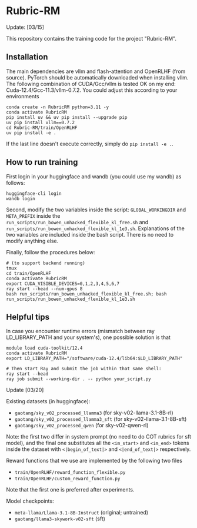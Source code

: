 # Rubric-RM

Update: [03/15]

This repository contains the training code for the project "Rubric-RM". 

## Installation 

The main dependencies are vllm and flash-attention and OpenRLHF (from source). PyTorch should be automatically downloaded when installing vllm. The following combination of CUDA/Gcc/vllm is tested OK on my end: Cuda-12.4/Gcc-11.3/vllm-0.7.2. You could adjust this according to your environments

```
conda create -n RubricRM python=3.11 -y 
conda activate RubricRM 
pip install uv && uv pip install --upgrade pip
uv pip install vllm==0.7.2
cd Rubric-RM/train/OpenRLHF
uv pip install -e .
```

If the last line doesn't execute correctly, simply do `pip install -e .`.

## How to run training 

First login in your huggingface and wandb (you could use my wandb) as follows:

```
huggingface-cli login
wandb login
```

Second, modify the two variables inside the script: `GLOBAL_WORKINGDIR` and `META_PREFIX` inside the `run_scripts/run_bowen_unhacked_flexible_kl_free.sh` 
and `run_scripts/run_bowen_unhacked_flexible_kl_1e3.sh`. Explanations of the two variables are included inside the bash script. There is no need to modify anything else.


Finally, follow the procedures below:

```
# (to support backend running)
tmux
cd train/OpenRLHF
conda activate RubricRM
export CUDA_VISIBLE_DEVICES=0,1,2,3,4,5,6,7
ray start --head --num-gpus 8 
bash run_scripts/run_bowen_unhacked_flexible_kl_free.sh; bash run_scripts/run_bowen_unhacked_flexible_kl_1e3.sh
```


## Helpful tips

In case you encounter runtime errors (mismatch between ray LD_LIBRARY_PATH and your system's), one possible solution is that 

```
module load cuda-toolkit/12.4
conda activate RubricRM
export LD_LIBRARY_PATH="/software/cuda-12.4/lib64:$LD_LIBRARY_PATH"

# Then start Ray and submit the job within that same shell:
ray start --head
ray job submit --working-dir . -- python your_script.py
```

Update [03/20]

Existing datasets (in huggingface):

- `gaotang/sky_v02_processed_llamma3` (for sky-v02-llama-3.1-8B-rl)
- `gaotang/sky_v02_processed_llamma3_sft` (for sky-v02-llama-3.1-8B-sft)
- `gaotang/sky_v02_processed_qwen` (for sky-v02-qwen-rl)

Note: the first two differ in system prompt (no need to do COT rubrics for sft model), and the final one substitutes 
all the `<im_start>` and `<im_end>` tokens inside the dataset with `<|begin_of_text|>` and `<|end_of_text|>` respectively.

Reward functions that we use are implemented by the following two files

- `train/OpenRLHF/reward_function_flexible.py`
- `train/OpenRLHF/custom_reward_function.py`

Note that the first one is preferred after experiments.

Model checkpoints:

- `meta-llama/Llama-3.1-8B-Instruct` (original; untrained)
- `gaotang/llama3-skywork-v02-sft` (sft)